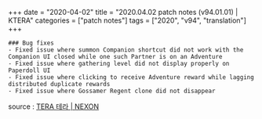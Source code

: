 +++
date = "2020-04-02"
title = "2020.04.02 patch notes (v94.01.01) | KTERA"
categories = ["patch notes"]
tags = ["2020", "v94", "translation"]
+++

```
### Bug fixes
- Fixed issue where summon Companion shortcut did not work with the Companion UI closed while one such Partner is on an Adventure
- Fixed issue where gathering level did not display properly on Paperdoll UI
- Fixed issue where clicking to receive Adventure reward while lagging distributed duplicate rewards
- Fixed issue where Gossamer Regent clone did not disappear
```

source : [TERA 테라 | NEXON](http://tera.nexon.com/news/update/view.aspx?n4articlesn=432)

